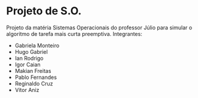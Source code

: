 # Projeto de S.O.
 Projeto da matéria Sistemas Operacionais do professor Júlio para simular o algoritmo de tarefa mais curta preemptiva.
 Integrantes:
  - Gabriela Monteiro
  - Hugo Gabriel
  - Ian Rodrigo
  - Igor Caian
  - Makian Freitas
  - Pablo Fernandes
  - Reginaldo Cruz
  - Vítor Aniz
